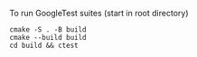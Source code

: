 To run GoogleTest suites (start in root directory)

```
cmake -S . -B build
cmake --build build
cd build && ctest
```
